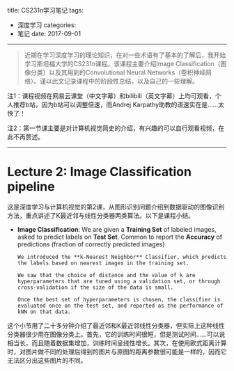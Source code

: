 title: CS231n学习笔记
tags:
  - 深度学习
categories:
  - 笔记
date: 2017-09-01  
---
> 近期在学习深度学习的理论知识，在对一些术语有了基本的了解后，我开始学习斯坦福大学的CS231n课程。该课程主要介绍Image Classification（图像分类）以及其用到的Convolutional Neural Networks（卷积神经网络）。谨以此文记录课程中的阶段性总结，以及自己的一些理解。

<!--more-->
注1：课程视频在网易云课堂（中文字幕）和bilibili（英文字幕）上均可观看，个人推荐b站，因为b站可以调整倍速，而Andrej Karpathy助教的语速实在是……太快了！

注2：第一节课主要是对计算机视觉简史的介绍，有兴趣的可以自行观看视频，在此不再赘述。

------
# Lecture 2: Image Classification pipeline

这是深度学习与计算机视觉的第2课，从图形识别问题介绍到数据驱动的图像识别方法，重点讲述了K最近邻与线性分类器两类算法。以下是课程小结。

-	**Image Classification**: We are given a **Training Set** of labeled images, asked to predict labels on **Test Set**. Common to report the **Accuracy** of predictions (fraction of correctly predicted images)

		We introduced the **k-Nearest Neighbor** Classifier, which predicts the labels based on nearest images in the training set.

		We saw that the choice of distance and the value of k are hyperparameters that are tuned using a validation set, or through cross-validation if the size of the data is small.

		Once the best set of hyperparameters is chosen, the classifier is evaluated once on the test set, and reported as the performance of kNN on that data.

这个小节用了二十多分钟介绍了最近邻和K最近邻线性分类器，但实际上这种线性分类器很少用在图像分类上。首先，它的训练时间很短，但是测试时间……可以说相当长，而且随着数据集增加，训练时间呈线性增长。其次，在使用欧式距离计算时，对图片做不同的处理后得到的图片与原图的距离参数很可能是一样的，因而它无法区分出这些图片的不同。
